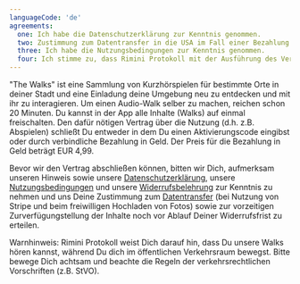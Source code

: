 ```yaml
---
languageCode: 'de'
agreements:
  one: Ich habe die Datenschutzerklärung zur Kenntnis genommen.
  two: Zustimmung zum Datentransfer in die USA im Fall einer Bezahlung über Stripe oder im Fall eines freiwilligen Foto-Uploads mit Geo-Standort.
  three: Ich habe die Nutzungsbedingungen zur Kenntnis genommen.
  four: Ich stimme zu, dass Rimini Protokoll mit der Ausführung des Vertrages vor Ablauf meiner Widerrufsfrist beginnen darf und dass ich Kenntnis darüber habe, dass ich durch diese Zustimmung mit Beginn der Ausführung des Vertrages (Beginn der Nutzung der Walks) mein Widerrufsrecht verliere. Die Widerrufsbelehrung und das Muster-Widerrufsformular habe ich zur Kenntnis genommen.
---
```

"The Walks" ist eine Sammlung von Kurzhörspielen für bestimmte Orte in deiner Stadt und eine Einladung deine Umgebung neu zu entdecken und mit ihr zu interagieren. Um einen Audio-Walk selber zu machen, reichen schon 20 Minuten. Du kannst in der App alle Inhalte (Walks) auf einmal freischalten. Den dafür nötigen Vertrag über die Nutzung (d.h. z.B. Abspielen) schließt Du entweder in dem Du einen Aktivierungscode eingibst oder durch verbindliche Bezahlung in Geld. Der Preis für die Bezahlung in Geld beträgt EUR 4,99.

Bevor wir den Vertrag abschließen können, bitten wir Dich, aufmerksam unseren Hinweis sowie unsere [Datenschutzerklärung](https://www.rimini-protokoll.de/website/media/The%20Walks/Datenschutzerklarung%20.pdf), unsere [Nutzungsbedingungen](https://www.rimini-protokoll.de/website/media/The%20Walks/Nutzungsbedingungen.pdf) und unsere [Widerrufsbelehrung](https://www.rimini-protokoll.de/website/media/The%20Walks/Widerrufsbelehrung.pdf) zur Kenntnis zu nehmen und uns Deine Zustimmung zum [Datentransfer](https://www.rimini-protokoll.de/website/media/The%20Walks/Datentransfer%20.pdf) (bei Nutzung von Stripe und beim freiwilligen Hochladen von Fotos) sowie zur vorzeitigen Zurverfügungstellung der Inhalte noch vor Ablauf Deiner Widerrufsfrist zu erteilen.

Warnhinweis: Rimini Protokoll weist Dich darauf hin, dass Du unsere Walks hören kannst, während Du dich im öffentlichen Verkehrsraum bewegst. Bitte bewege Dich achtsam und beachte die Regeln der verkehrsrechtlichen Vorschriften (z.B. StVO).

